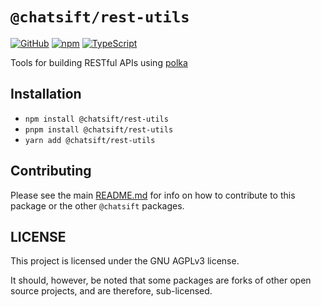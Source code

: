 # `@chatsift/rest-utils`

[![GitHub](https://img.shields.io/badge/License-GNU%20AGPLv3-yellow.svg)](https://github.com/ChatSift/utilities/blob/main/LICENSE)
[![npm](https://img.shields.io/npm/v/@chatsift/rest-utils?color=crimson&logo=npm)](https://www.npmjs.com/package/@chatsift/rest-utils)
[![TypeScript](https://github.com/ChatSift/utilities/actions/workflows/test.yml/badge.svg)](https://github.com/ChatSift/utilities/actions/workflows/test.yml)

Tools for building RESTful APIs using [polka](https://github.com/lukeed/polka)

## Installation

- `npm install @chatsift/rest-utils`
- `pnpm install @chatsift/rest-utils`
- `yarn add @chatsift/rest-utils`

## Contributing

Please see the main [README.md](https://github.com/ChatSift/utilities) for info on how to contribute to this package or the other `@chatsift` packages.

## LICENSE

This project is licensed under the GNU AGPLv3 license.

It should, however, be noted that some packages are forks of other open source projects, and are therefore, sub-licensed.
